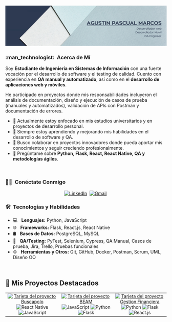 ![Banner de Bienvenida](banner.png)

<h3> :man_technologist: &nbsp;Acerca de Mí </h3>


Soy **Estudiante de Ingeniería en Sistemas de Información** con una fuerte vocación por el desarrollo de software y el testing de calidad. Cuento con experiencia en **QA manual y automatizado**, así como en el **desarrollo de aplicaciones web y móviles**.

He participado en proyectos donde mis responsabilidades incluyeron el análisis de documentación, diseño y ejecución de casos de prueba (manuales y automatizados), validación de APIs con Postman y documentación de errores. 

- 🔭 Actualmente estoy enfocado en mis estudios universitarios y en proyectos de desarrollo personal.
- 🌱 Siempre estoy aprendiendo y mejorando mis habilidades en el desarrollo de software y QA.
- 👯 Busco colaborar en proyectos innovadores donde pueda aportar mis conocimientos y seguir creciendo profesionalmente.
- 💬 Pregúntame sobre **Python, Flask, React, React Native, QA y metodologías ágiles**.

<br/>
<h3> 🤝🏻 &nbsp;Conéctate Conmigo </h3>

<p align="center">
  <a href="https://www.linkedin.com/in/agustin-pascual-marcos/"><img src="https://img.shields.io/badge/linkedin-%230077B5.svg?&style=for-the-badge&logo=linkedin&logoColor=white" alt="LinkedIn" /></a>&nbsp;
  <a href="mailto:agus_pascual@hotmail.com?subject=Contacto%20desde%20GitHub"><img src="https://img.shields.io/badge/gmail-%23D14836.svg?&style=for-the-badge&logo=gmail&logoColor=white" alt="Gmail"/></a>&nbsp;
</p>

<h3> 🛠 &nbsp;Tecnologías y Habilidades</h3>

- 💻 &nbsp; **Lenguajes:** Python, JavaScript 
- 🌐 &nbsp; **Frameworks:** Flask, React.js, React Native 
- 🛢 &nbsp; **Bases de Datos:** PostgreSQL, MySQL 
- 🧪 &nbsp; **QA/Testing:** PyTest, Selenium, Cypress, QA Manual, Casos de prueba, Jira, Trello, Pruebas funcionales 
- ⚙️ &nbsp; **Herramientas y Otros:** Git, GitHub, Docker, Postman, Scrum, UML, Diseño OO 

<br/>

## 📝 Mis Proyectos Destacados

<table width="100%">
  <tr>
    <td width="33%" align="center">
      <a href="https://github.com/Aguspascual/Buscapolo">
        <img alt="Tarjeta del proyecto Buscapolo" src="https://github-readme-stats.vercel.app/api/pin/?username=Aguspascual&repo=Buscapolo&theme=cobalt&show_owner=true" />
      </a>
      <br>
      <div align="center">
        <img src="https://img.shields.io/badge/React_Native-20232A?style=for-the-badge&logo=react&logoColor=61DAFB" alt="React Native"/>
        <img src="https://img.shields.io/badge/JavaScript-F7DF1E?style=for-the-badge&logo=javascript&logoColor=black" alt="JavaScript"/>
      </div>
    </td>
    <td width="33%" align="center">
      <a href="https://github.com/Aguspascual/Beam">
        <img alt="Tarjeta del proyecto BEAM" src="https://github-readme-stats.vercel.app/api/pin/?username=Aguspascual&repo=Beam&theme=cobalt&show_owner=true" />
      </a>
      <br>
      <div align="center">
        <img src="https://img.shields.io/badge/JavaScript-F7DF1E?style=for-the-badge&logo=javascript&logoColor=black" alt="JavaScript"/>
        <img src="https://img.shields.io/badge/Python-3776AB?style=for-the-badge&logo=python&logoColor=white" alt="Python"/>
        <img src="https://img.shields.io/badge/Flask-000000?style=for-the-badge&logo=flask&logoColor=white" alt="Flask"/>
      </div>
    </td>
    <td width="33%" align="center">
      <a href="https://github.com/Aguspascual/Gestion-Financiera.git">
        <img alt="Tarjeta del proyecto Gestion Financiera" src="https://github-readme-stats.vercel.app/api/pin/?username=Aguspascual&repo=Gestion-Financiera&theme=cobalt&show_owner=true" />
      </a>
      <br>
      <div align="center">
        <img src="https://img.shields.io/badge/Python-3776AB?style=for-the-badge&logo=python&logoColor=white" alt="Python"/>
        <img src="https://img.shields.io/badge/Flask-000000?style=for-the-badge&logo=flask&logoColor=white" alt="Flask"/>
        <img src="https://img.shields.io/badge/React-20232A?style=for-the-badge&logo=react&logoColor=61DAFB" alt="React.js"/>
      </div>
    </td>
  </tr>
</table>
<br/>

